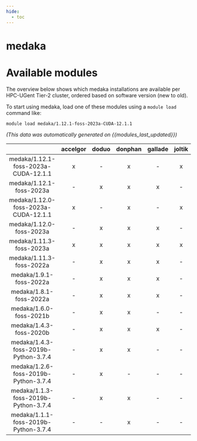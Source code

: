 ```yaml
---
hide:
  - toc
---
```


medaka
======

# Available modules


The overview below shows which medaka installations are available per HPC-UGent Tier-2 cluster, ordered based on software version (new to old).

To start using medaka, load one of these modules using a `module load` command like:

```shell
module load medaka/1.12.1-foss-2023a-CUDA-12.1.1
```

*(This data was automatically generated on {{modules_last_updated}})*  

| |accelgor|doduo|donphan|gallade|joltik|shinx|
| :---: | :---: | :---: | :---: | :---: | :---: | :---: |
|medaka/1.12.1-foss-2023a-CUDA-12.1.1|x|-|x|-|x|-|
|medaka/1.12.1-foss-2023a|-|x|x|x|-|x|
|medaka/1.12.0-foss-2023a-CUDA-12.1.1|x|-|x|-|x|-|
|medaka/1.12.0-foss-2023a|-|x|x|x|-|x|
|medaka/1.11.3-foss-2023a|x|x|x|x|x|x|
|medaka/1.11.3-foss-2022a|-|x|x|x|-|-|
|medaka/1.9.1-foss-2022a|-|x|x|x|-|-|
|medaka/1.8.1-foss-2022a|-|x|x|x|-|-|
|medaka/1.6.0-foss-2021b|-|x|x|-|-|-|
|medaka/1.4.3-foss-2020b|-|x|x|x|-|-|
|medaka/1.4.3-foss-2019b-Python-3.7.4|-|x|x|-|-|-|
|medaka/1.2.6-foss-2019b-Python-3.7.4|-|x|-|-|-|-|
|medaka/1.1.3-foss-2019b-Python-3.7.4|-|x|x|-|-|-|
|medaka/1.1.1-foss-2019b-Python-3.7.4|-|-|x|-|-|-|
